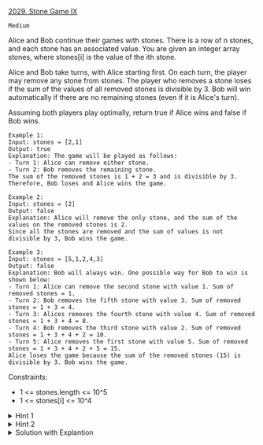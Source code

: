 [2029. Stone Game IX](https://www.youtube.com/watch?v=8MTch2zTOoY)

`Medium`

Alice and Bob continue their games with stones. There is a row of n stones, and each stone has an associated value. You are given an integer array stones, where stones[i] is the value of the ith stone.

Alice and Bob take turns, with Alice starting first. On each turn, the player may remove any stone from stones. The player who removes a stone loses if the sum of the values of all removed stones is divisible by 3. Bob will win automatically if there are no remaining stones (even if it is Alice's turn).

Assuming both players play optimally, return true if Alice wins and false if Bob wins.

```
Example 1:
Input: stones = [2,1]
Output: true
Explanation: The game will be played as follows:
- Turn 1: Alice can remove either stone.
- Turn 2: Bob removes the remaining stone. 
The sum of the removed stones is 1 + 2 = 3 and is divisible by 3. Therefore, Bob loses and Alice wins the game.

Example 2:
Input: stones = [2]
Output: false
Explanation: Alice will remove the only stone, and the sum of the values on the removed stones is 2. 
Since all the stones are removed and the sum of values is not divisible by 3, Bob wins the game.

Example 3:
Input: stones = [5,1,2,4,3]
Output: false
Explanation: Bob will always win. One possible way for Bob to win is shown below:
- Turn 1: Alice can remove the second stone with value 1. Sum of removed stones = 1.
- Turn 2: Bob removes the fifth stone with value 3. Sum of removed stones = 1 + 3 = 4.
- Turn 3: Alices removes the fourth stone with value 4. Sum of removed stones = 1 + 3 + 4 = 8.
- Turn 4: Bob removes the third stone with value 2. Sum of removed stones = 1 + 3 + 4 + 2 = 10.
- Turn 5: Alice removes the first stone with value 5. Sum of removed stones = 1 + 3 + 4 + 2 + 5 = 15.
Alice loses the game because the sum of the removed stones (15) is divisible by 3. Bob wins the game.
```

Constraints:

- 1 <= stones.length <= 10^5
- 1 <= stones[i] <= 10^4

<details>
<summary>Hint 1</summary>

There are limited outcomes given the current sum and the stones remaining.

</details>

<details>
<summary>Hint 2</summary>

Can we greedily simulate starting with taking a stone with remainder 1 or 2 divided by 3?

</details>

<details>
<summary>Solution with Explantion</summary>

[Huifeng Guan](https://www.youtube.com/watch?v=8MTch2zTOoY)
</details>